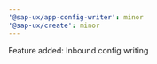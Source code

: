 ```yaml
---
'@sap-ux/app-config-writer': minor
'@sap-ux/create': minor
---
```


Feature added: Inbound config writing
